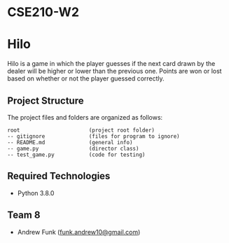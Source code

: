 # CSE210-W2
# Hilo
Hilo is a game in which the player guesses if the next card drawn by the dealer will be higher or lower than the previous one. Points are won or lost based on whether or not the player guessed correctly.

## Project Structure
The project files and folders are organized as follows:
```
root                      (project root folder)
-- gitignore              (files for program to ignore)
-- README.md              (general info)
-- game.py                (director class)
-- test_game.py           (code for testing)
```

## Required Technologies
* Python 3.8.0

## Team 8
* Andrew Funk (funk.andrew10@gmail.com)
